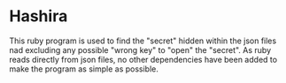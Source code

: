 # Hashira
This ruby program is used to find the "secret" hidden within the json files nad excluding any possible "wrong key" to "open" the "secret". As ruby reads directly from json files, no other dependencies have been added to make the program as simple as possible.
